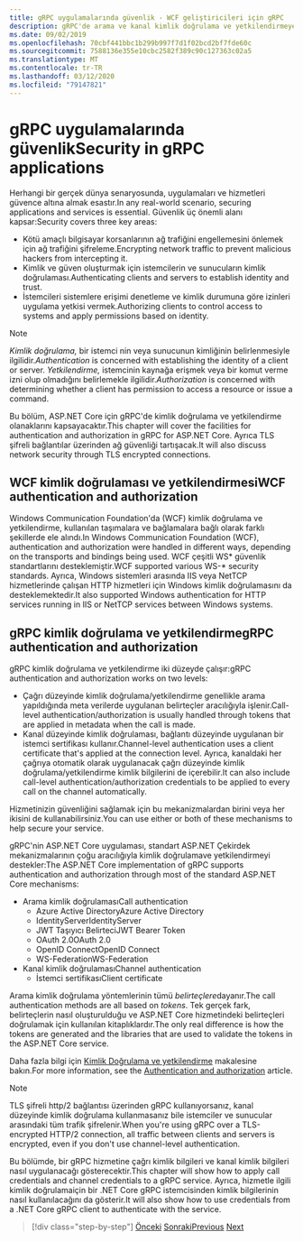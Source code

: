 ```yaml
---
title: gRPC uygulamalarında güvenlik - WCF geliştiricileri için gRPC
description: gRPC'de arama ve kanal kimlik doğrulama ve yetkilendirmeye genel bakış.
ms.date: 09/02/2019
ms.openlocfilehash: 70cbf441bbc1b299b997f7d1f02bcd2bf7fde60c
ms.sourcegitcommit: 7588136e355e10cbc2582f389c90c127363c02a5
ms.translationtype: MT
ms.contentlocale: tr-TR
ms.lasthandoff: 03/12/2020
ms.locfileid: "79147821"
---
```

# <a name="security-in-grpc-applications"></a><span data-ttu-id="9816b-103">gRPC uygulamalarında güvenlik</span><span class="sxs-lookup"><span data-stu-id="9816b-103">Security in gRPC applications</span></span>

<span data-ttu-id="9816b-104">Herhangi bir gerçek dünya senaryosunda, uygulamaları ve hizmetleri güvence altına almak esastır.</span><span class="sxs-lookup"><span data-stu-id="9816b-104">In any real-world scenario, securing applications and services is essential.</span></span> <span data-ttu-id="9816b-105">Güvenlik üç önemli alanı kapsar:</span><span class="sxs-lookup"><span data-stu-id="9816b-105">Security covers three key areas:</span></span>

* <span data-ttu-id="9816b-106">Kötü amaçlı bilgisayar korsanlarının ağ trafiğini engellemesini önlemek için ağ trafiğini şifreleme.</span><span class="sxs-lookup"><span data-stu-id="9816b-106">Encrypting network traffic to prevent malicious hackers from intercepting it.</span></span>
* <span data-ttu-id="9816b-107">Kimlik ve güven oluşturmak için istemcilerin ve sunucuların kimlik doğrulaması.</span><span class="sxs-lookup"><span data-stu-id="9816b-107">Authenticating clients and servers to establish identity and trust.</span></span>
* <span data-ttu-id="9816b-108">İstemcileri sistemlere erişimi denetleme ve kimlik durumuna göre izinleri uygulama yetkisi vermek.</span><span class="sxs-lookup"><span data-stu-id="9816b-108">Authorizing clients to control access to systems and apply permissions based on identity.</span></span>

> [!NOTE]
> <span data-ttu-id="9816b-109">*Kimlik doğrulama,* bir istemci nin veya sunucunun kimliğinin belirlenmesiyle ilgilidir.</span><span class="sxs-lookup"><span data-stu-id="9816b-109">*Authentication* is concerned with establishing the identity of a client or server.</span></span> <span data-ttu-id="9816b-110">*Yetkilendirme,* istemcinin kaynağa erişmek veya bir komut verme izni olup olmadığını belirlemekle ilgilidir.</span><span class="sxs-lookup"><span data-stu-id="9816b-110">*Authorization* is concerned with determining whether a client has permission to access a resource or issue a command.</span></span>

<span data-ttu-id="9816b-111">Bu bölüm, ASP.NET Core için gRPC'de kimlik doğrulama ve yetkilendirme olanaklarını kapsayacaktır.</span><span class="sxs-lookup"><span data-stu-id="9816b-111">This chapter will cover the facilities for authentication and authorization in gRPC for ASP.NET Core.</span></span> <span data-ttu-id="9816b-112">Ayrıca TLS şifreli bağlantılar üzerinden ağ güvenliği tartışacak.</span><span class="sxs-lookup"><span data-stu-id="9816b-112">It will also discuss network security through TLS encrypted connections.</span></span>

## <a name="wcf-authentication-and-authorization"></a><span data-ttu-id="9816b-113">WCF kimlik doğrulaması ve yetkilendirmesi</span><span class="sxs-lookup"><span data-stu-id="9816b-113">WCF authentication and authorization</span></span>

<span data-ttu-id="9816b-114">Windows Communication Foundation'da (WCF) kimlik doğrulama ve yetkilendirme, kullanılan taşımalara ve bağlamalara bağlı olarak farklı şekillerde ele alındı.</span><span class="sxs-lookup"><span data-stu-id="9816b-114">In Windows Communication Foundation (WCF), authentication and authorization were handled in different ways, depending on the transports and bindings being used.</span></span> <span data-ttu-id="9816b-115">WCF çeşitli WS\* güvenlik standartlarını desteklemiştir.</span><span class="sxs-lookup"><span data-stu-id="9816b-115">WCF supported various WS-\* security standards.</span></span> <span data-ttu-id="9816b-116">Ayrıca, Windows sistemleri arasında IIS veya NetTCP hizmetlerinde çalışan HTTP hizmetleri için Windows kimlik doğrulamasını da desteklemektedir.</span><span class="sxs-lookup"><span data-stu-id="9816b-116">It also supported Windows authentication for HTTP services running in IIS or NetTCP services between Windows systems.</span></span>

## <a name="grpc-authentication-and-authorization"></a><span data-ttu-id="9816b-117">gRPC kimlik doğrulama ve yetkilendirme</span><span class="sxs-lookup"><span data-stu-id="9816b-117">gRPC authentication and authorization</span></span>

<span data-ttu-id="9816b-118">gRPC kimlik doğrulama ve yetkilendirme iki düzeyde çalışır:</span><span class="sxs-lookup"><span data-stu-id="9816b-118">gRPC authentication and authorization works on two levels:</span></span>

* <span data-ttu-id="9816b-119">Çağrı düzeyinde kimlik doğrulama/yetkilendirme genellikle arama yapıldığında meta verilerde uygulanan belirteçler aracılığıyla işlenir.</span><span class="sxs-lookup"><span data-stu-id="9816b-119">Call-level authentication/authorization is usually handled through tokens that are applied in metadata when the call is made.</span></span>
* <span data-ttu-id="9816b-120">Kanal düzeyinde kimlik doğrulaması, bağlantı düzeyinde uygulanan bir istemci sertifikası kullanır.</span><span class="sxs-lookup"><span data-stu-id="9816b-120">Channel-level authentication uses a client certificate that's applied at the connection level.</span></span> <span data-ttu-id="9816b-121">Ayrıca, kanaldaki her çağrıya otomatik olarak uygulanacak çağrı düzeyinde kimlik doğrulama/yetkilendirme kimlik bilgilerini de içerebilir.</span><span class="sxs-lookup"><span data-stu-id="9816b-121">It can also include call-level authentication/authorization credentials to be applied to every call on the channel automatically.</span></span>

<span data-ttu-id="9816b-122">Hizmetinizin güvenliğini sağlamak için bu mekanizmalardan birini veya her ikisini de kullanabilirsiniz.</span><span class="sxs-lookup"><span data-stu-id="9816b-122">You can use either or both of these mechanisms to help secure your service.</span></span>

<span data-ttu-id="9816b-123">gRPC'nin ASP.NET Core uygulaması, standart ASP.NET Çekirdek mekanizmalarının çoğu aracılığıyla kimlik doğrulamave yetkilendirmeyi destekler:</span><span class="sxs-lookup"><span data-stu-id="9816b-123">The ASP.NET Core implementation of gRPC supports authentication and authorization through most of the standard ASP.NET Core mechanisms:</span></span>

- <span data-ttu-id="9816b-124">Arama kimlik doğrulaması</span><span class="sxs-lookup"><span data-stu-id="9816b-124">Call authentication</span></span>
  - <span data-ttu-id="9816b-125">Azure Active Directory</span><span class="sxs-lookup"><span data-stu-id="9816b-125">Azure Active Directory</span></span>
  - <span data-ttu-id="9816b-126">IdentityServer</span><span class="sxs-lookup"><span data-stu-id="9816b-126">IdentityServer</span></span>
  - <span data-ttu-id="9816b-127">JWT Taşıyıcı Belirteci</span><span class="sxs-lookup"><span data-stu-id="9816b-127">JWT Bearer Token</span></span>
  - <span data-ttu-id="9816b-128">OAuth 2.0</span><span class="sxs-lookup"><span data-stu-id="9816b-128">OAuth 2.0</span></span>
  - <span data-ttu-id="9816b-129">OpenID Connect</span><span class="sxs-lookup"><span data-stu-id="9816b-129">OpenID Connect</span></span>
  - <span data-ttu-id="9816b-130">WS-Federation</span><span class="sxs-lookup"><span data-stu-id="9816b-130">WS-Federation</span></span>
- <span data-ttu-id="9816b-131">Kanal kimlik doğrulaması</span><span class="sxs-lookup"><span data-stu-id="9816b-131">Channel authentication</span></span>
  - <span data-ttu-id="9816b-132">İstemci sertifikası</span><span class="sxs-lookup"><span data-stu-id="9816b-132">Client certificate</span></span>

<span data-ttu-id="9816b-133">Arama kimlik doğrulama yöntemlerinin tümü *belirteçlere*dayanır.</span><span class="sxs-lookup"><span data-stu-id="9816b-133">The call authentication methods are all based on *tokens*.</span></span> <span data-ttu-id="9816b-134">Tek gerçek fark, belirteçlerin nasıl oluşturulduğu ve ASP.NET Core hizmetindeki belirteçleri doğrulamak için kullanılan kitaplıklardır.</span><span class="sxs-lookup"><span data-stu-id="9816b-134">The only real difference is how the tokens are generated and the libraries that are used to validate the tokens in the ASP.NET Core service.</span></span>

<span data-ttu-id="9816b-135">Daha fazla bilgi için [Kimlik Doğrulama ve yetkilendirme](/aspnet/core/grpc/authn-and-authz) makalesine bakın.</span><span class="sxs-lookup"><span data-stu-id="9816b-135">For more information, see the [Authentication and authorization](/aspnet/core/grpc/authn-and-authz) article.</span></span>

> [!NOTE]
> <span data-ttu-id="9816b-136">TLS şifreli http/2 bağlantısı üzerinden gRPC kullanıyorsanız, kanal düzeyinde kimlik doğrulama kullanmasanız bile istemciler ve sunucular arasındaki tüm trafik şifrelenir.</span><span class="sxs-lookup"><span data-stu-id="9816b-136">When you're using gRPC over a TLS-encrypted HTTP/2 connection, all traffic between clients and servers is encrypted, even if you don't use channel-level authentication.</span></span>

<span data-ttu-id="9816b-137">Bu bölümde, bir gRPC hizmetine çağrı kimlik bilgileri ve kanal kimlik bilgileri nasıl uygulanacağı gösterecektir.</span><span class="sxs-lookup"><span data-stu-id="9816b-137">This chapter will show how to apply call credentials and channel credentials to a gRPC service.</span></span> <span data-ttu-id="9816b-138">Ayrıca, hizmetle ilgili kimlik doğrulamaiçin bir .NET Core gRPC istemcisinden kimlik bilgilerinin nasıl kullanılacağını da gösterir.</span><span class="sxs-lookup"><span data-stu-id="9816b-138">It will also show how to use credentials from a .NET Core gRPC client to authenticate with the service.</span></span>

>[!div class="step-by-step"]
><span data-ttu-id="9816b-139">[Önceki](client-libraries.md)
>[Sonraki](call-credentials.md)</span><span class="sxs-lookup"><span data-stu-id="9816b-139">[Previous](client-libraries.md)
[Next](call-credentials.md)</span></span>
